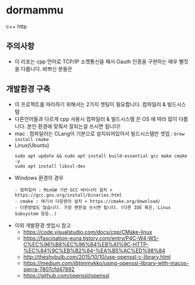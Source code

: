 # dormammu
c++ http

## 주의사항
- 이 리포는 cpp 언어로 TCP/IP 소켓통신을 해서 Oauth 인증을 구현하는 매우 뻘짓을 다룹니다. 바쁘신 분들은 

## 개발환경 구축
- 이 프로젝트를 따라하기 위해서는 2가지 셋팅이 필요합니다. 컴파일러 & 빌드시스템
- 다른언어들과 다르게 cpp 사용시 컴파일러 & 빌드시스템 은 OS 에 따라 많이 다릅니다. 본인 환경에 맞춰서 잘되는걸 쓰시면 됩니다!
- mac : 컴파일러는 CLang이 기본으로 설치되어있어서 빌드시스템만 셋업 : `brew install cmake`
- Linux(Ubuntu)
  ```
  sudo apt update && sudo apt install build-essential gcc make cmake -y
  sudo apt install libssl-dev
  ```
- Windows 환경의 경우
  ```
  - 컴파일러 : MinGW 기반 GCC 바이너리 설치 > https://gcc.gnu.org/install/binaries.html
  - cmake : 여기서 다운받아 설치 > https://cmake.org/download/
  - 다른방법도 많습니다. 가장 편한걸 쓰시면 됩니다. (다른 IDE 혹은, Linux Subsystem 등등..) 
  ```
- 이외 개발환경 셋업시 참고
  - https://code.visualstudio.com/docs/cpp/CMake-linux
  - https://fascination-euna.tistory.com/entry/P4C-W4-W5-C%EC%96%B8%EC%96%B4%EB%A1%9C-HTTP-%EC%84%9C%EB%B2%84-%EA%B5%AC%ED%98%84
  - http://theshybulb.com/2015/10/10/use-openssl-c-library.html
  - https://medium.com/@timmykko/using-openssl-library-with-macos-sierra-7807cfd47892
  - https://github.com/openssl/openssl